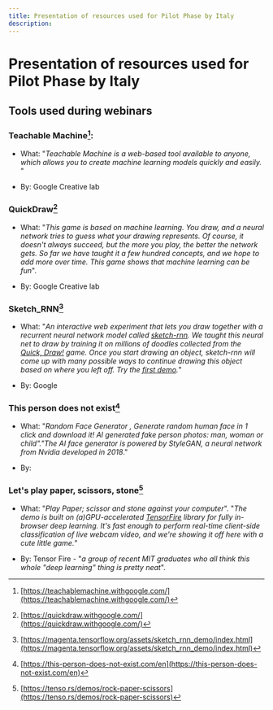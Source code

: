 ```yaml
---
title: Presentation of resources used for Pilot Phase by Italy
description:
---
```

# Presentation of resources used for Pilot Phase by Italy

## Tools used during webinars

### Teachable Machine[^1]:

- What: "*Teachable Machine is a web-based tool available to anyone, which allows you to create machine learning models quickly and easily.* "

- By: Google Creative lab

### QuickDraw[^2]

- What: "*This game is based on machine learning. You draw, and a neural network tries to guess what your drawing represents. Of course, it doesn't always succeed, but the more you play, the better the network gets. So far we have taught it a few hundred concepts, and we hope to add more over time. This game shows that machine learning can be fun*".

- By: Google Creative lab

### Sketch_RNN[^3]

- What: "*An interactive web experiment that lets you draw together with a recurrent neural network model called [sketch-rnn](https://arxiv.org/abs/1704.03477). We taught this neural net to draw by training it on millions of doodles collected from the [Quick, Draw!](https://quickdraw.withgoogle.com/data/) game. Once you start drawing an object, sketch-rnn will come up with many possible ways to continue drawing this object based on where you left off. Try the [first demo](https://magenta.tensorflow.org/assets/sketch_rnn_demo/index.html).*"

- By: Google

### This person does not exist[^4]

- What: "*Random Face Generator , Generate random human face in 1 click and download it! AI generated fake person photos: man, woman or child"."The AI face generator is powered by StyleGAN, a neural network from Nvidia developed in 2018*."

- By:

### Let's play paper, scissors, stone[^5]

- What: "*Play Paper; scissor and stone against your computer*". "*The demo is built on (a)GPU-accelerated [TensorFire](https://tenso.rs/) library for fully in-browser deep learning. It's fast enough to perform real-time client-side classification of live webcam video, and we're showing it off here with a cute little game.*"

- By: Tensor Fire - "*a group of recent MIT graduates who all think this whole "deep learning" thing is pretty neat*".

[^1]: [https://teachablemachine.withgoogle.com/](https://teachablemachine.withgoogle.com/)

[^2]: [https://quickdraw.withgoogle.com/](https://quickdraw.withgoogle.com/)

[^3]: [https://magenta.tensorflow.org/assets/sketch_rnn_demo/index.html](https://magenta.tensorflow.org/assets/sketch_rnn_demo/index.html)

[^4]: [https://this-person-does-not-exist.com/en](https://this-person-does-not-exist.com/en)

[^5]:[https://tenso.rs/demos/rock-paper-scissors](https://tenso.rs/demos/rock-paper-scissors)
